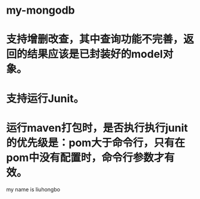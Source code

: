 # my-mongodb
# 支持增删改查，其中查询功能不完善，返回的结果应该是已封装好的model对象。
# 支持运行Junit。
#
# 运行maven打包时，是否执行执行junit的优先级是：pom大于命令行，只有在pom中没有配置时，命令行参数才有效。

my name is liuhongbo